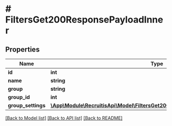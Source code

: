 # # FiltersGet200ResponsePayloadInner

## Properties

Name | Type | Description | Notes
------------ | ------------- | ------------- | -------------
**id** | **int** |  | [optional]
**name** | **string** |  | [optional]
**group** | **string** |  | [optional]
**group_id** | **int** |  | [optional]
**group_settings** | [**\App\Module\RecruitisApi\Model\FiltersGet200ResponsePayloadInnerGroupSettings**](FiltersGet200ResponsePayloadInnerGroupSettings.md) |  | [optional]

[[Back to Model list]](../../README.md#models) [[Back to API list]](../../README.md#endpoints) [[Back to README]](../../README.md)
